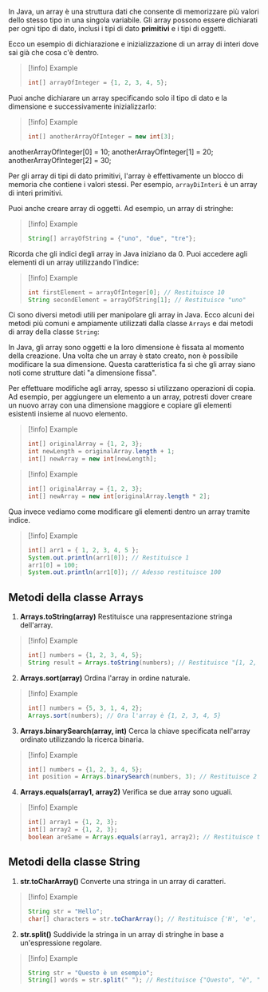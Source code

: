   
In Java, un array è una struttura dati che consente di memorizzare più valori dello stesso tipo in una singola variabile. Gli array possono essere dichiarati per ogni tipo di dato, inclusi i tipi di dato **primitivi** e i tipi di oggetti.

Ecco un esempio di dichiarazione e inizializzazione di un array di interi dove sai già che cosa c'è dentro.

> [!info] Example
> ```java
> int[] arrayOfInteger = {1, 2, 3, 4, 5};
> ```

Puoi anche dichiarare un array specificando solo il tipo di dato e la dimensione e successivamente inizializzarlo:

> [!info] Example
> ```java
> int[] anotherArrayOfInteger = new int[3];
anotherArrayOfInteger[0] = 10;
anotherArrayOfInteger[1] = 20;
anotherArrayOfInteger[2] = 30;

Per gli array di tipi di dato primitivi, l'array è effettivamente un blocco di memoria che contiene i valori stessi. Per esempio, `arrayDiInteri` è un array di interi primitivi.

Puoi anche creare array di oggetti. Ad esempio, un array di stringhe:

> [!info] Example
> ```java
>String[] arrayOfString = {"uno", "due", "tre"};

Ricorda che gli indici degli array in Java iniziano da 0. Puoi accedere agli elementi di un array utilizzando l'indice:

> [!info] Example
> ```java
>int firstElement = arrayOfInteger[0]; // Restituisce 10
>String secondElement = arrayOfString[1]; // Restituisce "uno"

Ci sono diversi metodi utili per manipolare gli array in Java. Ecco alcuni dei metodi più comuni e ampiamente utilizzati dalla classe `Arrays` e dai metodi di array della classe `String`:

In Java, gli array sono oggetti e la loro dimensione è fissata al momento della creazione. Una volta che un array è stato creato, non è possibile modificare la sua dimensione. Questa caratteristica fa sì che gli array siano noti come strutture dati "a dimensione fissa".

Per effettuare modifiche agli array, spesso si utilizzano operazioni di copia. Ad esempio, per aggiungere un elemento a un array, potresti dover creare un nuovo array con una dimensione maggiore e copiare gli elementi esistenti insieme al nuovo elemento.

> [!info] Example
> ```java
>int[] originalArray = {1, 2, 3};
>int newLength = originalArray.length + 1;
>int[] newArray = new int[newLength];

> [!info] Example
> ```java
>int[] originalArray = {1, 2, 3};
>int[] newArray = new int[originalArray.length * 2];

Qua invece vediamo come modificare gli elementi dentro un array tramite indice.

> [!info] Example
> ```java
>int[] arr1 = { 1, 2, 3, 4, 5 };
>System.out.println(arr1[0]); // Restituisce 1
>arr1[0] = 100;
>System.out.println(arr1[0]); // Adesso restituisce 100
## Metodi della classe Arrays

1.  **Arrays.toString(array)**
	Restituisce una rappresentazione stringa dell'array.
> [!info] Example
> ```java
>int[] numbers = {1, 2, 3, 4, 5};
>String result = Arrays.toString(numbers); // Restituisce "[1, 2, 3, 4, 5]"

2. **Arrays.sort(array)**
	Ordina l'array in ordine naturale.
> [!info] Example
> ```java
>int[] numbers = {5, 3, 1, 4, 2};
>Arrays.sort(numbers); // Ora l'array è {1, 2, 3, 4, 5}

3. **Arrays.binarySearch(array, int)**
	 Cerca la chiave specificata nell'array ordinato utilizzando la ricerca binaria.
> [!info] Example
> ```java
>int[] numbers = {1, 2, 3, 4, 5};
>int position = Arrays.binarySearch(numbers, 3); // Restituisce 2 (posizione dell'elemento 3)

4. **Arrays.equals(array1, array2)**
	Verifica se due array sono uguali.
> [!info] Example
> ```java
>int[] array1 = {1, 2, 3};
>int[] array2 = {1, 2, 3};
>boolean areSame = Arrays.equals(array1, array2); // Restituisce true
## Metodi della classe String

1. **str.toCharArray()**
	Converte una stringa in un array di caratteri.
> [!info] Example
> ```java
>String str = "Hello";
>char[] characters = str.toCharArray(); // Restituisce {'H', 'e', 'l', 'l', 'o'}

2. **str.split()**
	Suddivide la stringa in un array di stringhe in base a un'espressione regolare.
> [!info] Example
> ```java
>String str = "Questo è un esempio";
>String[] words = str.split(" "); // Restituisce {"Questo", "è", "un", "esempio"}